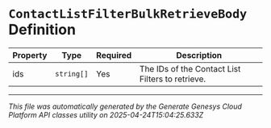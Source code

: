 # `ContactListFilterBulkRetrieveBody` Definition

| Property | Type | Required | Description |
|----------|------|----------|-------------|
| ids | `string[]` | Yes | The IDs of the Contact List Filters to retrieve. |

---

*This file was automatically generated by the Generate Genesys Cloud Platform API classes utility on 2025-04-24T15:04:25.633Z*